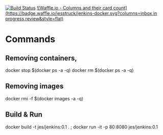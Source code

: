 [![Build Status](https://travis-ci.org/jesstruck/jenkins-docker.svg?branch=master)](https://travis-ci.org/jesstruck/jenkins-docker)
[![Waffle.io - Columns and their card count](https://badge.waffle.io/jesstruck/jenkins-docker.svg?columns=inbox,in progress,review&style=flat)](http://waffle.io/jesstruck/jenkins-docker)


# Commands
## Removing containers,
docker stop $(docker ps -a -q)
docker rm $(docker ps -a -q)

## Removing images
docker rmi -f $(docker images -a -q)

## Build & Run
docker build -t jes/jenkins:0.1 . ; docker run -it -p 80:8080 jes/jenkins:0.1
